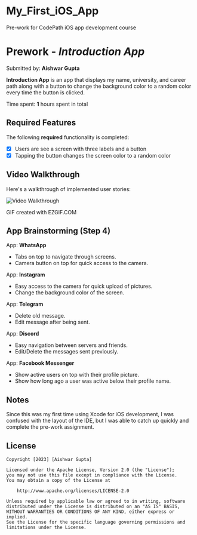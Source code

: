 # My_First_iOS_App
Pre-work for CodePath iOS app development course
# Prework - *Introduction App*

Submitted by: **Aishwar Gupta**

**Introduction App** is an app that displays my name, university, and career path along with a button to change the background color to a random color every time the button is clicked.

Time spent: **1** hours spent in total

## Required Features

The following **required** functionality is completed:

- [x] Users are see a screen with three labels and a button
- [x] Tapping the button changes the screen color to a random color
 
## Video Walkthrough

Here's a walkthrough of implemented user stories:

<img src='[http://i.imgur.com/link/to/your/gif/file.gif](https://github.com/Aishwar-Gupta/My_First_iOS_App/blob/main/ezgif.com-video-to-gif.gif)' title='Video Walkthrough' width='' alt='Video Walkthrough' />

<!-- Replace this with whatever GIF tool you used! -->
GIF created with EZGIF.COM  
<!-- Recommended tools:
[Kap](https://getkap.co/) for macOS
[ScreenToGif](https://www.screentogif.com/) for Windows
[peek](https://github.com/phw/peek) for Linux. -->

## App Brainstorming (Step 4)

App: **WhatsApp** 
* Tabs on top to navigate through screens.
* Camera button on top for quick access to the camera.

App: **Instagram**
* Easy access to the camera for quick upload of pictures.
* Change the background color of the screen.

App: **Telegram**
* Delete old message.
* Edit message after being sent.

App: **Discord**
* Easy navigation between servers and friends.
* Edit/Delete the messages sent previously.

App: **Facebook Messenger**
* Show active users on top with their profile picture.
* Show how long ago a user was active below their profile name.

## Notes

Since this was my first time using Xcode for iOS development, I was confused with the layout of the IDE, but I was able to catch up quickly and complete the pre-work assignment.

## License

    Copyright [2023] [Aishwar Gupta]

    Licensed under the Apache License, Version 2.0 (the "License");
    you may not use this file except in compliance with the License.
    You may obtain a copy of the License at

        http://www.apache.org/licenses/LICENSE-2.0

    Unless required by applicable law or agreed to in writing, software
    distributed under the License is distributed on an "AS IS" BASIS,
    WITHOUT WARRANTIES OR CONDITIONS OF ANY KIND, either express or implied.
    See the License for the specific language governing permissions and
    limitations under the License.
